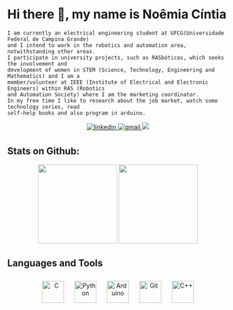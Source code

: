 # Hi there 👋, my name is Noêmia Cíntia
```
I am currently an electrical engineering student at UFCG(Universidade Federal de Campina Grande)
and I intend to work in the robotics and automation area, notwithstanding other areas.
I participate in university projects, such as RASbóticas, which seeks the involvement and 
development of women in STEM (Science, Technology, Engineering and Mathematics) and I am a 
member/volunteer at IEEE (Institute of Electrical and Electronic Engineers) within RAS (Robotics 
and Automation Society) where I am the marketing coordinator. 
In my free time I like to research about the job market, watch some technology series, read 
self-help books and also program in arduino.

```

<div align="center">
<a href="https://www.linkedin.com/in/noemiacintia/" target="_blank">
<img src=https://img.shields.io/badge/linkedin-%231E77B5.svg?&style=for-the-badge&logo=linkedin&logoColor=white target="_blank" alt=linkedin style="margin-bottom: 5px;" />
</a> 
<a href="mailto:noemia.silva@ee.ufcg.edu.br" target="_blank">
<img src=https://img.shields.io/badge/-gmail-FF0000?style=for-the-badge&logo=gmail&logoColor=white target="_blank" alt=gmail style="margin-bottom: 5px;" />
</a> 
<a href="https://instagram.com/noemiacintia" target="_blank"><img src="https://img.shields.io/badge/-Instagram-%23E4405F?style=for-the-badge&logo=instagram&logoColor=white" target="_blank"></a>
</a> 
</div>  

## Stats on Github:  
<div align="center">
<img height="180em" src="https://github-readme-stats.vercel.app/api?username=noemiacintia&show_icons=true&theme=Architect&include_all_commits=true&count_private=true"/>
<img height="180em" src="https://github-readme-stats.vercel.app/api/top-langs/?username=noemiacintia&layout=compact&langs_count=16&theme=Architect"/>
</div> 

## Languages and Tools  
<div align="center">
 
<img style="margin: 10px" src="https://profilinator.rishav.dev/skills-assets/c-original.svg" alt="C" height="50" />  
<img style="margin: 10px" src="https://profilinator.rishav.dev/skills-assets/python-original.svg" alt="Python" height="50" />
<img style="margin: 10px" src="https://profilinator.rishav.dev/skills-assets/arduino.png" alt="Arduino" height="50" />
<img style="margin: 10px" src="https://profilinator.rishav.dev/skills-assets/git-scm-icon.svg" alt="Git" height="50" />  
<img style="margin: 10px" src="https://profilinator.rishav.dev/skills-assets/cplusplus-original.svg" alt="C++" height="50" />    
